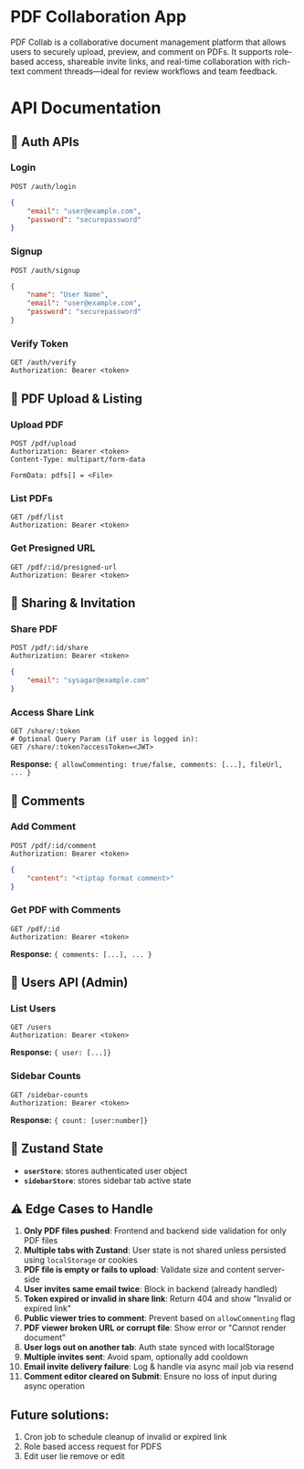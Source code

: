 # PDF Collaboration App

PDF Collab is a collaborative document management platform that allows users to securely upload, preview, and comment on PDFs. It supports role-based access, shareable invite links, and real-time collaboration with rich-text comment threads—ideal for review workflows and team feedback.

# API Documentation

## 🔐 Auth APIs

### Login
```http
POST /auth/login
```
```json
{
    "email": "user@example.com",
    "password": "securepassword"
}
```

### Signup
```http
POST /auth/signup
```
```json
{
    "name": "User Name",
    "email": "user@example.com",
    "password": "securepassword"
}
```

### Verify Token
```http
GET /auth/verify
Authorization: Bearer <token>
```

## 📄 PDF Upload & Listing

### Upload PDF
```http
POST /pdf/upload
Authorization: Bearer <token>
Content-Type: multipart/form-data

FormData: pdfs[] = <File>
```

### List PDFs
```http
GET /pdf/list
Authorization: Bearer <token>
```

### Get Presigned URL
```http
GET /pdf/:id/presigned-url
Authorization: Bearer <token>
```

## 🤝 Sharing & Invitation

### Share PDF
```http
POST /pdf/:id/share
Authorization: Bearer <token>
```
```json
{
    "email": "sysagar@example.com"
}
```

### Access Share Link
```http
GET /share/:token
# Optional Query Param (if user is logged in): 
GET /share/:token?accessToken=<JWT>
```
**Response:** `{ allowCommenting: true/false, comments: [...], fileUrl, ... }`

## 💬 Comments

### Add Comment
```http
POST /pdf/:id/comment
Authorization: Bearer <token>
```
```json
{
    "content": "<tiptap format comment>"
}
```

### Get PDF with Comments
```http
GET /pdf/:id
Authorization: Bearer <token>
```
**Response:** `{ comments: [...], ... }`

## 👥 Users API (Admin)

### List Users
```http
GET /users
Authorization: Bearer <token>
```
**Response:** `{ user: [...]}`

### Sidebar Counts
```http
GET /sidebar-counts
Authorization: Bearer <token>
```
**Response:** `{ count: [user:number]}`

## 🏪 Zustand State

- **`userStore`**: stores authenticated user object
- **`sidebarStore`**: stores sidebar tab active state

## ⚠️ Edge Cases to Handle

1. **Only PDF files pushed**: Frontend and backend side validation for only PDF files
2. **Multiple tabs with Zustand**: User state is not shared unless persisted using `localStorage` or cookies
3. **PDF file is empty or fails to upload**: Validate size and content server-side
4. **User invites same email twice**: Block in backend (already handled)
5. **Token expired or invalid in share link**: Return 404 and show "Invalid or expired link"
6. **Public viewer tries to comment**: Prevent based on `allowCommenting` flag
7. **PDF viewer broken URL or corrupt file**: Show error or "Cannot render document"
8. **User logs out on another tab**: Auth state synced with localStorage
9. **Multiple invites sent**: Avoid spam, optionally add cooldown
10. **Email invite delivery failure**: Log & handle via async mail job via resend
11. **Comment editor cleared on Submit**: Ensure no loss of input during async operation

## Future solutions:
1. Cron job to schedule cleanup of invalid or expired link
2. Role based access request for PDFS
3. Edit user lie remove or edit
